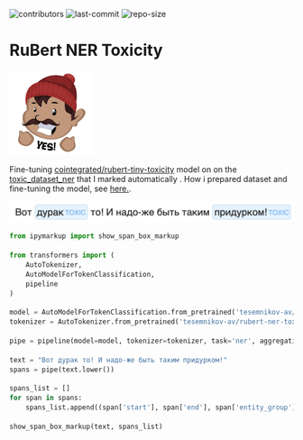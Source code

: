 ![contributors](https://img.shields.io/github/contributors/tesemnikov-av/rubert-ner-toxicity) ![last-commit](https://img.shields.io/github/last-commit/tesemnikov-av/rubert-ner-toxicity) ![repo-size](https://img.shields.io/github/repo-size/tesemnikov-av/rubert-ner-toxicity)

# RuBert NER Toxicity
<img src="logo.png" width="150"/>

Fine-tuning [cointegrated/rubert-tiny-toxicity](https://huggingface.co/cointegrated/rubert-tiny-toxicity) model on on the [toxic_dataset_ner](https://huggingface.co/datasets/tesemnikov-av/toxic_dataset_ner) that I marked automatically .
How i prepared dataset and fine-tuning the model, see [here.](https://github.com/tesemnikov-av/rubert-ner-toxicity/blob/main/Toxic_Russian_Comments.ipynb).

<img src="img.png" width="700"/>

```python
from ipymarkup import show_span_box_markup

from transformers import (
    AutoTokenizer, 
    AutoModelForTokenClassification, 
    pipeline
)

model = AutoModelForTokenClassification.from_pretrained('tesemnikov-av/rubert-ner-toxicity')
tokenizer = AutoTokenizer.from_pretrained('tesemnikov-av/rubert-ner-toxicity')

pipe = pipeline(model=model, tokenizer=tokenizer, task='ner', aggregation_strategy='average')

text = "Вот дурак то! И надо-же быть таким придурком!"
spans = pipe(text.lower())

spans_list = []
for span in spans:
    spans_list.append((span['start'], span['end'], span['entity_group']))
    
show_span_box_markup(text, spans_list)
```
